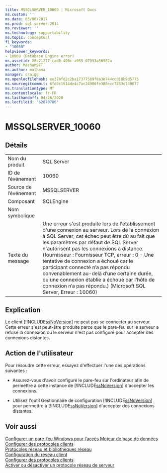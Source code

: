 ```yaml
---
title: MSSQLSERVER_10060 | Microsoft Docs
ms.custom: ''
ms.date: 03/06/2017
ms.prod: sql-server-2014
ms.reviewer: ''
ms.technology: supportability
ms.topic: conceptual
f1_keywords:
- "10060"
helpviewer_keywords:
- 10060 (Database Engine error)
ms.assetid: 28c21277-cad8-406c-a955-07933a56982a
author: MashaMSFT
ms.author: mathoma
manager: craigg
ms.openlocfilehash: ee37bfd2c2ba17377589f8a3e744cc018b9d5775
ms.sourcegitcommit: 6fd8c1914de4c7ac24900fe388ecc7883c740077
ms.translationtype: MT
ms.contentlocale: fr-FR
ms.lasthandoff: 04/26/2020
ms.locfileid: "62870786"
---
```

# <a name="mssqlserver_10060"></a>MSSQLSERVER_10060
    
## <a name="details"></a>Détails  
  
|||  
|-|-|  
|Nom du produit|SQL Server|  
|ID de l’événement|10060|  
|Source de l’événement|MSSQLSERVER|  
|Composant|SQLEngine|  
|Nom symbolique||  
|Texte du message|Une erreur s'est produite lors de l'établissement d'une connexion au serveur.  Lors de la connexion à SQL Server, cet échec peut être dû au fait que les paramètres par défaut de SQL Server n'autorisent pas les connexions à distance. (fournisseur : Fournisseur TCP, erreur : 0 - Une tentative de connexion a échoué car le participant connecté n’a pas répondu convenablement au-delà d’une certaine durée, ou une connexion établie a échoué car l’hôte de connexion n’a pas répondu.) (Microsoft SQL Server, Erreur : 10060)|  
  
## <a name="explanation"></a>Explication  
 Le client [!INCLUDE[ssNoVersion](../../includes/ssnoversion-md.md)] ne peut pas se connecter au serveur. Cette erreur s'est peut-être produite parce que le pare-feu sur le serveur a refusé la connexion ou le serveur n'est pas configuré pour accepter des connexions distantes.  
  
## <a name="user-action"></a>Action de l'utilisateur  
 Pour résoudre cette erreur, essayez d'effectuer l'une des opérations suivantes :  
  
-   Assurez-vous d'avoir configuré le pare-feu sur l'ordinateur afin de permettre à cette instance de [!INCLUDE[ssNoVersion](../../includes/ssnoversion-md.md)] d'accepter les connexions.  
  
-   Utilisez l'outil Gestionnaire de configuration [!INCLUDE[ssNoVersion](../../includes/ssnoversion-md.md)] pour permettre à [!INCLUDE[ssNoVersion](../../includes/ssnoversion-md.md)] d'accepter des connexions distantes.  
  
## <a name="see-also"></a>Voir aussi  
 [Configurer un pare-feu Windows pour l’accès Moteur de base de données](../../database-engine/configure-windows/configure-a-windows-firewall-for-database-engine-access.md)   
 [Configurer des protocoles clients](../../database-engine/configure-windows/configure-client-protocols.md)   
 [Protocoles réseau et bibliothèques réseau](../../sql-server/install/network-protocols-and-network-libraries.md)   
 [Configuration du réseau client](../../database-engine/configure-windows/client-network-configuration.md)   
 [Configurer des protocoles clients](../../database-engine/configure-windows/configure-client-protocols.md)   
 [Activer ou désactiver un protocole réseau de serveur](../../database-engine/configure-windows/enable-or-disable-a-server-network-protocol.md)  
  
  
